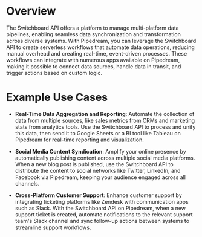 # Overview

The Switchboard API offers a platform to manage multi-platform data pipelines, enabling seamless data synchronization and transformation across diverse systems. With Pipedream, you can leverage the Switchboard API to create serverless workflows that automate data operations, reducing manual overhead and creating real-time, event-driven processes. These workflows can integrate with numerous apps available on Pipedream, making it possible to connect data sources, handle data in transit, and trigger actions based on custom logic.

# Example Use Cases

- **Real-Time Data Aggregation and Reporting**: Automate the collection of data from multiple sources, like sales metrics from CRMs and marketing stats from analytics tools. Use the Switchboard API to process and unify this data, then send it to Google Sheets or a BI tool like Tableau on Pipedream for real-time reporting and visualization.

- **Social Media Content Syndication**: Amplify your online presence by automatically publishing content across multiple social media platforms. When a new blog post is published, use the Switchboard API to distribute the content to social networks like Twitter, LinkedIn, and Facebook via Pipedream, keeping your audience engaged across all channels.

- **Cross-Platform Customer Support**: Enhance customer support by integrating ticketing platforms like Zendesk with communication apps such as Slack. With the Switchboard API on Pipedream, when a new support ticket is created, automate notifications to the relevant support team's Slack channel and sync follow-up actions between systems to streamline support workflows.
